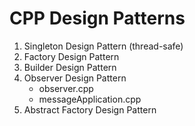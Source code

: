# CPP Design Patterns

1.  Singleton Design Pattern (thread-safe) 
2.  Factory Design Pattern
3.  Builder Design Pattern
4.  Observer Design Pattern
    - observer.cpp
    - messageApplication.cpp
5.  Abstract Factory Design Pattern
